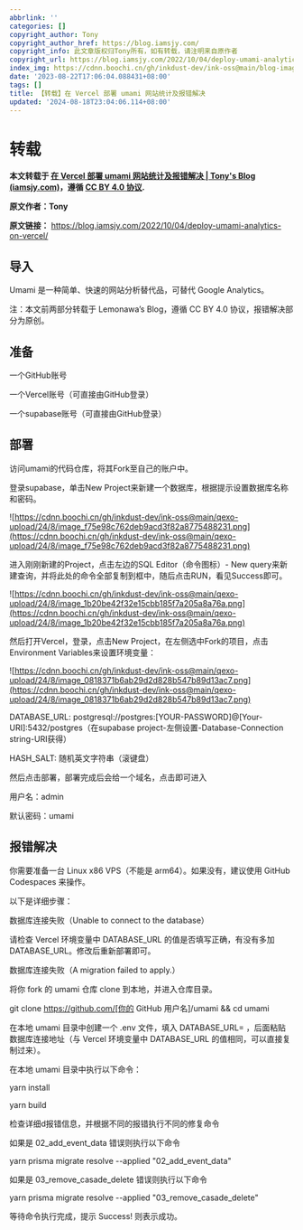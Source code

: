 ```yaml
---
abbrlink: ''
categories: []
copyright_author: Tony
copyright_author_href: https://blog.iamsjy.com/
copyright_info: 此文章版权归Tony所有，如有转载，请注明来自原作者
copyright_url: https://blog.iamsjy.com/2022/10/04/deploy-umami-analytics-on-vercel/
index_img: https://cdnn.boochi.cn/gh/inkdust-dev/ink-oss@main/blog-image/umami-vercel.webp
date: '2023-08-22T17:06:04.088431+08:00'
tags: []
title: 【转载】在 Vercel 部署 umami 网站统计及报错解决
updated: '2024-08-18T23:04:06.114+08:00'
---
```

# 转载

**本文转载于 [在 Vercel 部署 umami 网站统计及报错解决 | Tony's Blog (iamsjy.com)](https://blog.iamsjy.com/2022/10/04/deploy-umami-analytics-on-vercel/)，遵循 [CC BY 4.0 协议](https://creativecommons.org/licenses/by/4.0/deed.zh).**

**原文作者：Tony**

**原文链接：** https://blog.iamsjy.com/2022/10/04/deploy-umami-analytics-on-vercel/

## 导入

Umami 是一种简单、快速的网站分析替代品，可替代 Google Analytics。

注：本文前两部分转载于 Lemonawa’s Blog，遵循 CC BY 4.0 协议，报错解决部分为原创。

## 准备

一个GitHub账号

一个Vercel账号（可直接由GitHub登录）

一个supabase账号（可直接由GitHub登录）

## 部署

访问umami的代码仓库，将其Fork至自己的账户中。

登录supabase，单击New Project来新建一个数据库，根据提示设置数据库名称和密码。

![https://cdnn.boochi.cn/gh/inkdust-dev/ink-oss@main/qexo-upload/24/8/image_f75e98c762deb9acd3f82a8775488231.png](https://cdnn.boochi.cn/gh/inkdust-dev/ink-oss@main/qexo-upload/24/8/image_f75e98c762deb9acd3f82a8775488231.png)

进入刚刚新建的Project，点击左边的SQL Editor（命令图标）- New query来新建查询，并将此处的命令全部复制到框中，随后点击RUN，看见Success即可。

![https://cdnn.boochi.cn/gh/inkdust-dev/ink-oss@main/qexo-upload/24/8/image_1b20be42f32e15cbb185f7a205a8a76a.png](https://cdnn.boochi.cn/gh/inkdust-dev/ink-oss@main/qexo-upload/24/8/image_1b20be42f32e15cbb185f7a205a8a76a.png)

然后打开Vercel，登录，点击New Project，在左侧选中Fork的项目，点击Environment Variables来设置环境变量：

 ![https://cdnn.boochi.cn/gh/inkdust-dev/ink-oss@main/qexo-upload/24/8/image_0818371b6ab29d2d828b547b89d13ac7.png](https://cdnn.boochi.cn/gh/inkdust-dev/ink-oss@main/qexo-upload/24/8/image_0818371b6ab29d2d828b547b89d13ac7.png)

DATABASE_URL: postgresql://postgres:[YOUR-PASSWORD]@[Your-URI]:5432/postgres（在supabase project-左侧设置-Database-Connection string-URI获得）

HASH_SALT: 随机英文字符串（滚键盘）

然后点击部署，部署完成后会给一个域名，点击即可进入

用户名：admin

默认密码：umami

## 报错解决

你需要准备一台 Linux x86 VPS（不能是 arm64）。如果没有，建议使用 GitHub Codespaces 来操作。

以下是详细步骤：

数据库连接失败（Unable to connect to the database）

请检查 Vercel 环境变量中 DATABASE_URL 的值是否填写正确，有没有多加 DATABASE_URL。修改后重新部署即可。

数据库连接失败（A migration failed to apply.）

将你 fork 的 umami 仓库 clone 到本地，并进入仓库目录。

git clone https://github.com/[你的 GitHub 用户名]/umami && cd umami

在本地 umami 目录中创建一个 .env 文件，填入 DATABASE_URL= ，后面粘贴数据库连接地址（与 Vercel 环境变量中 DATABASE_URL 的值相同，可以直接复制过来）。

在本地 umami 目录中执行以下命令：

yarn install

yarn build

检查详细d报错信息，并根据不同的报错执行不同的修复命令

如果是 02_add_event_data 错误则执行以下命令

yarn prisma migrate resolve --applied "02_add_event_data"

如果是 03_remove_casade_delete 错误则执行以下命令

yarn prisma migrate resolve --applied "03_remove_casade_delete"

等待命令执行完成，提示 Success! 则表示成功。
